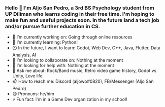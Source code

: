 ### Hello 👋 I'm Aljo San Pedro, a 3rd BS Psychology student from UP Diliman who learns coding in their free time. I'm hoping to make fun and useful projects soon. In the future land a tech job and/or pursue further education in CS.

- 🔭 I’m currently working on: Going through online resources 
- 🌱 I’m currently learning: Python!
- ⏲️ In the future, I want to learn: Godot, Web Dev, C++, Java, Flutter, Data Analysis, AI
- 👯 I’m looking to collaborate on: Nothing at the moment
- 🤔 I’m looking for help with: Nothing at the moment
- 💬 Ask me about: Rock/Band music, Retro video game history, Godot vs. Unity, Love life
- 📫 How to reach me: Discord (aljowo#0820), FB/Messenger (Aljo San Pedro)
- 😄 Pronouns: he/him
- ⚡ Fun fact: I'm in a Game Dev organization in my school!
